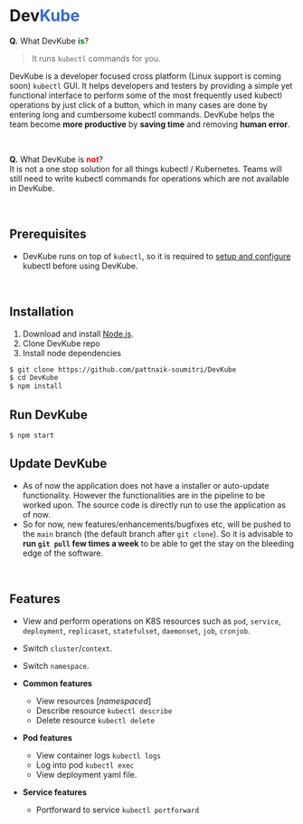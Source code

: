 # **Dev<span style='color: #3169DF;'>Kube</span>**

**Q.** What DevKube **<span style='color: green;'>is</span>**?<br/>
 > It runs `kubectl` commands for you.

DevKube is a developer focused cross platform (Linux support is coming soon) `kubectl` GUI. 
It helps developers and testers by providing a simple yet functional interface to perform some of the most frequently used kubectl operations by just click of a button, which in many cases are done by entering long and cumbersome kubectl commands. DevKube helps the team become **more productive** by **saving time** and removing **human error**.

<br/>

**Q.** What DevKube is **<span style='color: red;'>not</span>**?<br/>
It is not a one stop solution for all things kubectl / Kubernetes. Teams will still need to write kubectl commands for operations which are not available in DevKube.


<br/>

## Prerequisites

- DevKube runs on top of `kubectl`, so it is required to [setup and configure](https://kubernetes.io/docs/tasks/tools/install-kubectl/) kubectl before using DevKube.

<br/>

## Installation

1. Download and install [Node.js](https://nodejs.org/en/download/).
2. Clone DevKube repo
3. Install node dependencies

```sh
$ git clone https://github.com/pattnaik-soumitri/DevKube
$ cd DevKube
$ npm install
```

## Run DevKube

```sh
$ npm start
```

## Update DevKube

- As of now the application does not have a installer or auto-update functionality. However the functionalities are in the pipeline to be worked upon. The source code is directly run to use the application as of now.
- So for now, new features/enhancements/bugfixes etc, will be pushed to the `main` branch (the default branch after `git clone`). So it is advisable to **run `git pull` few times a week** to be able to get the stay on the bleeding edge of the software.

<br/>

## Features

- View and perform operations on K8S resources such as `pod`, `service`, `deployment`, `replicaset`, `statefulset`, `daemonset`, `job`, `cronjob`.
- Switch `cluster`/`context`.
- Switch `namespace`.

- **Common features**
  - View resources [*namespaced*]
  - Describe resource `kubectl describe`
  - Delete resource `kubectl delete`

- **Pod features**
  - View container logs `kubectl logs`
  - Log into pod `kubectl exec`
  - View deployment yaml file.

- **Service features**
  - Portforward to service `kubectl portforward`

<br/>
